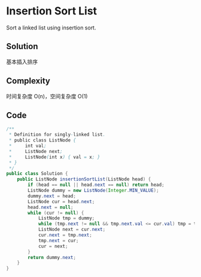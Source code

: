 # Insertion Sort List

Sort a linked list using insertion sort.

## Solution

基本插入排序

## Complexity

时间复杂度 O(n)，空间复杂度 O(1)

## Code

```java
/**
 * Definition for singly-linked list.
 * public class ListNode {
 *     int val;
 *     ListNode next;
 *     ListNode(int x) { val = x; }
 * }
 */
public class Solution {
    public ListNode insertionSortList(ListNode head) {
        if (head == null || head.next == null) return head;
        ListNode dummy = new ListNode(Integer.MIN_VALUE);
        dummy.next = head;
        ListNode cur = head.next;
        head.next = null;
        while (cur != null) {
            ListNode tmp = dummy;
            while (tmp.next != null && tmp.next.val <= cur.val) tmp = tmp.next;
            ListNode next = cur.next;
            cur.next = tmp.next;
            tmp.next = cur;
            cur = next;
        }
        return dummy.next;
    }
}
```

